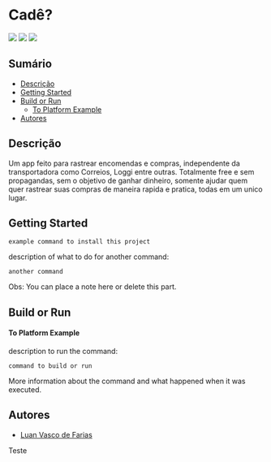 # Cadê?

![](https://img.shields.io/badge/Version-0.0.1+1-007fb1) ![](https://img.shields.io/badge/Framework-Flutter-blue) ![](https://img.shields.io/badge/Platforms-Android%20|%20iOS-yellow)

## Sumário

- [Descrição](#descrição)
- [Getting Started](#getting-started)
- [Build or Run](#build-or-run)
    - [To Platform Example](#to-platform-example)
- [Autores](#autores)

## Descrição

Um app feito para rastrear encomendas e compras, independente da transportadora como Correios, Loggi entre outras.
Totalmente free e sem propagandas, sem o objetivo de ganhar dinheiro, somente ajudar quem quer rastrear suas compras de maneira rapida e pratica, todas em um unico lugar.

## Getting Started

```
example command to install this project
```
description of what to do for another command:
```
another command
```
Obs: You can place a note here or delete this part.

## Build or Run
#### To Platform Example

description to run the command:
```
command to build or run
```
More information about the command and what happened when it was executed.

## Autores

- [Luan Vasco de Farias](https://github.com/LvFarias)


Teste
